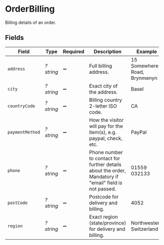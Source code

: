 # OrderBilling

Billing details of an order.


## Fields

| Field                                                                                                  | Type                                                                                                   | Required                                                                                               | Description                                                                                            | Example                                                                                                |
| ------------------------------------------------------------------------------------------------------ | ------------------------------------------------------------------------------------------------------ | ------------------------------------------------------------------------------------------------------ | ------------------------------------------------------------------------------------------------------ | ------------------------------------------------------------------------------------------------------ |
| `address`                                                                                              | *?string*                                                                                              | :heavy_minus_sign:                                                                                     | Full billing address.                                                                                  | 15 Somewhere Road, Brynmenyn                                                                           |
| `city`                                                                                                 | *?string*                                                                                              | :heavy_minus_sign:                                                                                     | Exact city of the address.                                                                             | Basel                                                                                                  |
| `countryCode`                                                                                          | *?string*                                                                                              | :heavy_minus_sign:                                                                                     | Billing country 2-letter ISO code.                                                                     | CA                                                                                                     |
| `paymentMethod`                                                                                        | *?string*                                                                                              | :heavy_minus_sign:                                                                                     | How the visitor will pay for the item(s), e.g. paypal, check, etc.                                     | PayPal                                                                                                 |
| `phone`                                                                                                | *?string*                                                                                              | :heavy_minus_sign:                                                                                     | Phone number to contact for further details about the order, Mandatory if "email" field is not passed. | 01559 032133                                                                                           |
| `postCode`                                                                                             | *?string*                                                                                              | :heavy_minus_sign:                                                                                     | Postcode for delivery and billing.                                                                     | 4052                                                                                                   |
| `region`                                                                                               | *?string*                                                                                              | :heavy_minus_sign:                                                                                     | Exact region (state/province) for delivery and billing.                                                | Northwestern Switzerland                                                                               |